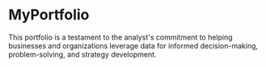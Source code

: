# MyPortfolio
This portfolio is a testament to the analyst's commitment to helping businesses and organizations leverage data for informed decision-making, problem-solving, and strategy development.

